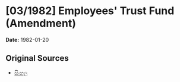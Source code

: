 # [03/1982] Employees' Trust Fund (Amendment)

**Date:** 1982-01-20

## Original Sources

- [සිංහල](https://documents.gov.lk/view/acts/1982/1/03-1982_S.pdf)
